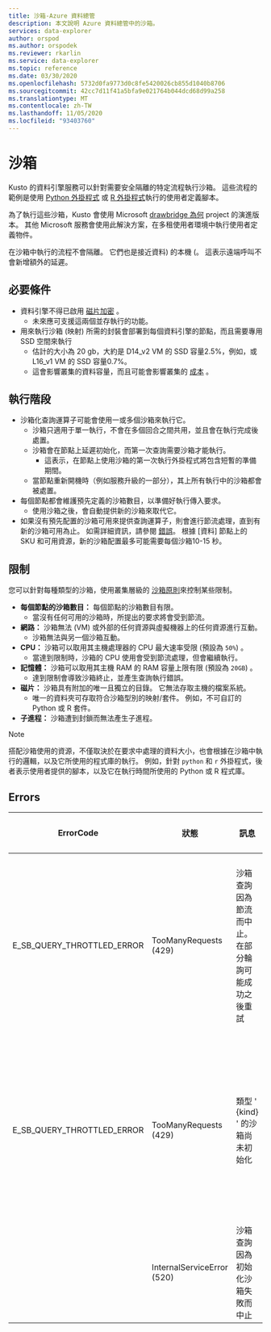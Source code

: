 ```yaml
---
title: 沙箱-Azure 資料總管
description: 本文說明 Azure 資料總管中的沙箱。
services: data-explorer
author: orspod
ms.author: orspodek
ms.reviewer: rkarlin
ms.service: data-explorer
ms.topic: reference
ms.date: 03/30/2020
ms.openlocfilehash: 5732d0fa9773d0c8fe5420026cb855d1040b8706
ms.sourcegitcommit: 42cc7d11f41a5bfa9e021764b044dcd68d99a258
ms.translationtype: MT
ms.contentlocale: zh-TW
ms.lasthandoff: 11/05/2020
ms.locfileid: "93403760"
---
```

# <a name="sandboxes"></a>沙箱

Kusto 的資料引擎服務可以針對需要安全隔離的特定流程執行沙箱。
這些流程的範例是使用 [Python 外掛程式](../query/pythonplugin.md) 或 [R 外掛程式](../query/rplugin.md)執行的使用者定義腳本。

為了執行這些沙箱，Kusto 會使用 Microsoft [drawbridge 為何](https://www.microsoft.com/research/project/drawbridge/) project 的演進版本。 其他 Microsoft 服務會使用此解決方案，在多租使用者環境中執行使用者定義物件。

在沙箱中執行的流程不會隔離。 它們也是接近資料) 的本機 (。 這表示遠端呼叫不會新增額外的延遲。

## <a name="prerequisites"></a>必要條件

* 資料引擎不得已啟用 [磁片加密](../../security.md#data-encryption) 。
  * 未來應可支援這兩個並存執行的功能。
* 用來執行沙箱 (映射) 所需的封裝會部署到每個資料引擎的節點，而且需要專用 SSD 空間來執行
  * 估計的大小為 20 gb，大約是 D14_v2 VM 的 SSD 容量2.5%，例如，或 L16_v1 VM 的 SSD 容量0.7%。
  * 這會影響叢集的資料容量，而且可能會影響叢集的 [成本](https://azure.microsoft.com/pricing/details/data-explorer) 。

## <a name="runtime"></a>執行階段

* 沙箱化查詢運算子可能會使用一或多個沙箱來執行它。
  * 沙箱只適用于單一執行，不會在多個回合之間共用，並且會在執行完成後處置。
  * 沙箱會在節點上延遲初始化，而第一次查詢需要沙箱才能執行。
    * 這表示，在節點上使用沙箱的第一次執行外掛程式將包含短暫的準備期間。
  * 當節點重新開機時（例如服務升級的一部分），其上所有執行中的沙箱都會被處置。
* 每個節點都會維護預先定義的沙箱數目，以準備好執行傳入要求。
  * 使用沙箱之後，會自動提供新的沙箱來取代它。
* 如果沒有預先配置的沙箱可用來提供查詢運算子，則會進行節流處理，直到有新的沙箱可用為止。 如需詳細資訊，請參閱 [錯誤](#errors)。 根據 [資料] 節點上的 SKU 和可用資源，新的沙箱配置最多可能需要每個沙箱10-15 秒。

## <a name="limitations"></a>限制

您可以針對每種類型的沙箱，使用叢集層級的 [沙箱原則](../management/sandboxpolicy.md)來控制某些限制。

* **每個節點的沙箱數目：** 每個節點的沙箱數目有限。
  * 當沒有任何可用的沙箱時，所提出的要求將會受到節流。
* **網路：** 沙箱無法 (VM) 或外部的任何資源與虛擬機器上的任何資源進行互動。
  * 沙箱無法與另一個沙箱互動。
* **CPU：** 沙箱可以取用其主機處理器的 CPU 最大速率受限 (預設為 `50%`) 。
  * 當達到限制時，沙箱的 CPU 使用會受到節流處理，但會繼續執行。
* **記憶體：** 沙箱可以取用其主機 RAM 的 RAM 容量上限有限 (預設為 `20GB`) 。
  * 達到限制會導致沙箱終止，並產生查詢執行錯誤。
* **磁片：** 沙箱具有附加的唯一且獨立的目錄。 它無法存取主機的檔案系統。
  * 唯一的資料夾可存取符合沙箱型別的映射/套件。 例如，不可自訂的 Python 或 R 套件。
* **子進程：** 沙箱遭到封鎖而無法產生子進程。

> [!NOTE]
> 搭配沙箱使用的資源，不僅取決於在要求中處理的資料大小，也會根據在沙箱中執行的邏輯，以及它所使用的程式庫的執行。
> 例如，針對 `python` 和 `r` 外掛程式，後者表示使用者提供的腳本，以及它在執行時間所使用的 Python 或 R 程式庫。

## <a name="errors"></a>Errors

|ErrorCode                 |狀態                     |訊息                                                                                            |可能的原因                                                                                                    |
|--------------------------|---------------------------|---------------------------------------------------------------------------------------------------|--------------------------------------------------------------------------------------------------------------------|
|E_SB_QUERY_THROTTLED_ERROR|TooManyRequests (429)       |沙箱查詢因為節流而中止。 在部分輪詢可能成功之後重試   |目標節點上沒有可用的沙箱。 新沙箱應該會在幾秒鐘內變成可用         |
|E_SB_QUERY_THROTTLED_ERROR|TooManyRequests (429)       |類型 ' {kind} ' 的沙箱尚未初始化                                            |沙箱原則最近已變更。 新的沙箱遵守新的原則會在幾秒鐘內變成可用|
|                          |InternalServiceError (520)  |沙箱查詢因為初始化沙箱失敗而中止                         |非預期的基礎結構失敗。                         |
